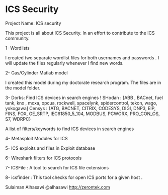 # ICS Security
 Project Name: ICS security 

 This project is all about ICS Security. In an effort to contribute to the ICS community.

 1- Wordlists

I created two separate  wordlist files for both  usernames and passwords . I will update the files regularly whenever I find new words. 

2- Gas/Cylinder Matlab model

I created this model during my doctorate research program. The files are in the model folder.

3- Dorks: Find ICS devices in search engines ! 
SHodan : [ABB , BACnet, fuel tank, knx , moxa, opcua, rockwell, spacelynk, spidercontrol, tekon, wago, yokogawa]
Censys : {ATG, BACNET, CITRIX, CODESYS, DIGI, DNP3, EIP, FINS, FOX, GE_SRTP, IEC61850_5_104, MODBUS, PCWORX, PRO_CON_OS, S7, WDRPC}

A list of filters/keywords to find ICS devices in search engines

4- Metasploit Modules for ICS 

5- ICS exploits and files in Exploit database 

6- Wireshark filters for ICS protocols 

7- ICSFile : A tool to search for ICS file extensions

8- icsfinder : This tool checks for open ICS ports for a given host .

 Sulaiman Alhasawi
 @alhasawi
 http://zerontek.com
